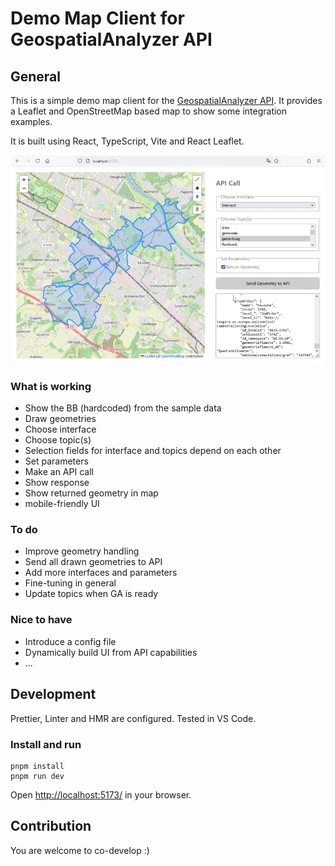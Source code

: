 # Demo Map Client for GeospatialAnalyzer API

## General

This is a simple demo map client for the [GeospatialAnalyzer API](https://github.com/geobakery/GeospatialAnalyzer). It provides a Leaflet and OpenStreetMap based map to show some integration examples.

It is built using React, TypeScript, Vite and React Leaflet.

![Screenshot Demo Map Client](src/assets/screenshots/app-screenshot-desktop.png)

### What is working

- Show the BB (hardcoded) from the sample data
- Draw geometries
- Choose interface
- Choose topic(s)
- Selection fields for interface and topics depend on each other
- Set parameters
- Make an API call
- Show response
- Show returned geometry in map
- mobile-friendly UI

### To do

- Improve geometry handling
- Send all drawn geometries to API
- Add more interfaces and parameters
- Fine-tuning in general
- Update topics when GA is ready

### Nice to have

- Introduce a config file
- Dynamically build UI from API capabilities
- ...

## Development

Prettier, Linter and HMR are configured. Tested in VS Code.

### Install and run

```
pnpm install
pnpm run dev
```

Open [http://localhost:5173/](http://localhost:5173/) in your browser.

## Contribution

You are welcome to co-develop :)
